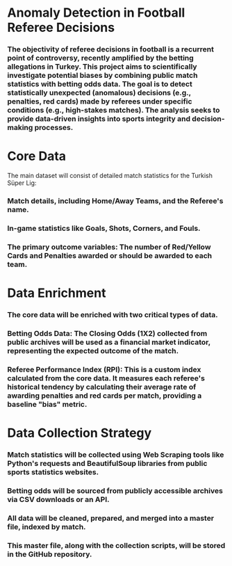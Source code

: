 # Anomaly Detection in Football Referee Decisions
### The objectivity of referee decisions in football is a recurrent point of controversy, recently amplified by the betting allegations in Turkey. This project aims to scientifically investigate potential biases by combining public match statistics with betting odds data. The goal is to detect statistically unexpected (anomalous) decisions (e.g., penalties, red cards) made by referees under specific conditions (e.g., high-stakes matches). The analysis seeks to provide data-driven insights into sports integrity and decision-making processes.


# Core Data 
The main dataset will consist of detailed match statistics for the Turkish Süper Lig:

### Match details, including  Home/Away Teams, and the Referee's name.

### In-game statistics like Goals, Shots, Corners, and Fouls.

### The primary outcome variables: The number of Red/Yellow Cards and Penalties awarded or should be awarded  to each team.


# Data Enrichment  

### The core data will be enriched with two critical types of data.

### Betting Odds Data: The Closing Odds (1X2) collected from public archives will be used as a financial market indicator, representing the expected outcome of the match.

### Referee Performance Index (RPI): This is a custom index calculated from the core data. It measures each referee's historical tendency by calculating their average rate of awarding penalties and red cards per match, providing a baseline "bias" metric.

# Data Collection Strategy 

### Match statistics will be collected using Web Scraping tools like Python's requests and BeautifulSoup libraries from public sports statistics websites.

### Betting odds will be sourced from publicly accessible archives via CSV downloads or an API.

### All data will be cleaned, prepared, and merged into a master file, indexed by match.

### This master file, along with the collection scripts, will be stored in the GitHub repository.
